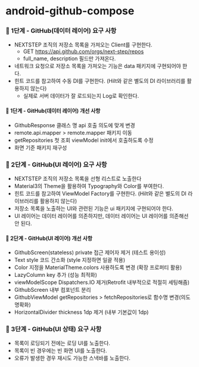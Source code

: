 # android-github-compose

### 🚀 1단계 - GitHub(데이터 레이어) 요구 사항
- NEXTSTEP 조직의 저장소 목록을 가져오는 Client를 구현한다.
  - GET https://api.github.com/orgs/next-step/repos
  - full_name, description 필드만 가져온다.
- 네트워크 요청으로 저장소 목록을 가져오는 기능은 data 패키지에 구현되어야 한다.
- 힌트 코드를 참고하여 수동 DI를 구현한다. (Hilt와 같은 별도의 DI 라이브러리를 활용하지 않는다)
  - 실제로 서버 데이터가 잘 로드되는지 Log로 확인한다.

#### 🚀 1단계 - GitHub(데이터 레이어) 개선 사항
- GithubResponse 클래스 명 api 호출 의도에 맞게 변경
- remote.api.mapper > remote.mapper 패키지 이동
- getRepositories 첫 조회 viewModel init에서 호출하도록 수정
- 화면 기준 패키지 재구성

### 🚀 2단계 - GitHub(UI 레이어) 요구 사항
- NEXTSTEP 조직의 저장소 목록을 선형 리스트로 노출한다
- Material3의 Theme을 활용하여 Typography와 Color를 부여한다.
- 힌트 코드를 참고하여 ViewModel Factory를 구현한다. (Hilt와 같은 별도의 DI 라이브러리를 활용하지 않는다)
- 저장소 목록을 노출하는 UI와 관련된 기능은 ui 패키지에 구현되어야 한다.
- UI 레이어는 데이터 레이어를 의존하지만, 데이터 레이어는 UI 레이어를 의존해선 안 된다.

#### 🚀 2단계 - GitHub(UI 레이어) 개선 사항
- GithubScreen(stateless) private 접근 제어자 제거 (테스트 용이성)
- Text style 코드 간소화 (style 지정하면 일괄 적용)
- Color 지정을 MaterialTheme.colors 사용하도록 변경 (확장 프로퍼티 활용)
- LazyColumn key 추가 (성능 최적화)
- viewModelScope Dispatchers.IO 제거(Retrofit 내부적으로 적절히 세팅해줌)
- GithubScreen 내부 컴포넌트 분리
- GithubViewModel getRepositories > fetchRepositories로 함수명 변경(의도 명확화)
- HorizontalDivider thickness 1dp 제거 (내부 기본값이 1dp)

### 🚀 3단계 - GitHub(UI 상태) 요구 사항
- 목록이 로딩되기 전에는 로딩 UI를 노출한다.
- 목록이 빈 경우에는 빈 화면 UI를 노출한다.
- 오류가 발생한 경우 재시도 가능한 스낵바를 노출한다.

